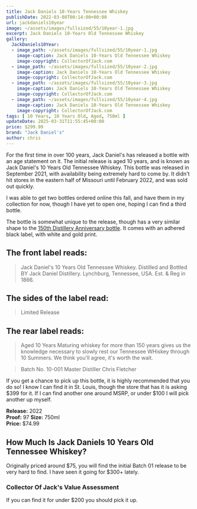 ```yaml
---
title: Jack Daniels 10-Years Tennessee Whiskey
publishDate: 2022-03-08T00:14:00+00:00
url: jackdaniels10year
image: ~/assets/images/fullsized/55/10year-1.jpg
excerpt: Jack Daniels 10-Years Old Tennessee Whiskey
gallery:
  JackDaniels10Year:
  - image_path: ~/assets/images/fullsized/55/10year-1.jpg
    image-caption: Jack Daniels 10-Years Old Tennessee Whiskey
    image-copyright: CollectorOfJack.com
  - image_path: ~/assets/images/fullsized/55/10year-2.jpg
    image-caption: Jack Daniels 10-Years Old Tennessee Whiskey
    image-copyright: CollectorOfJack.com
  - image_path: ~/assets/images/fullsized/55/10year-3.jpg
    image-caption: Jack Daniels 10-Years Old Tennessee Whiskey
    image-copyright: CollectorOfJack.com
  - image_path: ~/assets/images/fullsized/55/10year-4.jpg
    image-caption: Jack Daniels 10-Years Old Tennessee Whiskey
    image-copyright: CollectorOfJack.com
tags: [ 10 Years, 10 Years Old, Aged, 750ml ]
updateDate: 2025-03-31T11:55:45+00:00
price: $299.99
brand: "Jack Daniel's"
author: chris
---
```

For the first time in over 100 years, Jack Daniel's has released a bottle with an age statement on it. The initial release is aged 10 years, and is known as Jack Daniel's 10 Years Old Tennessee Whiskey. This bottle was released in September 2021, with availability being extremely hard to come by. It didn't hit stores in the eastern half of Missouri until February 2022, and was sold out quickly. 

I was able to get two bottles ordered online this fall, and have them in my collection for now, though I have yet to open one, hoping I can find a third bottle.

The bottle is somewhat unique to the release, though has a very similar shape to the [150th Distillery Anniversary bottle](https://collectorofjack.com/150thAnniversary). It comes with an adhered black label, with white and gold print.

## The front label reads:
> Jack Daniel's 10 Years Old Tennessee Whiskey. Distilled and Bottled BY Jack Daniel Distillery. Lynchburg, Tennessee, USA. Est. & Reg in 1866.

## The sides of the label read:
> Limited Release

## The rear label reads:
> Aged 10 Years
> Maturing whiskey for more than 150 years gives us the knowledge necessary to slowly rest our Tennessee WHiskey through 10 Summers. We think you'll agree, it's worth the wait.

> Batch No. 10-001
> Master Distiller Chris Fletcher

If you get a chance to pick up this bottle, it is highly recommended that you do so! I know I can find it in St. Louis, though the store that has it is asking $399 for it. If I can find another one around MSRP, or under $100 I will pick another up myself.

**Release:** 2022  
**Proof:** 97
**Size:** 750ml  
**Price:** $74.99  

## How Much Is Jack Daniels 10 Years Old Tennessee Whiskey?
Originally priced around $75, you will find the initial Batch 01 release to be very hard to find. I have seen it going for $300+ lately.
 
### Collector Of Jack's Value Assessment
If you can find it for under $200 you should pick it up.


